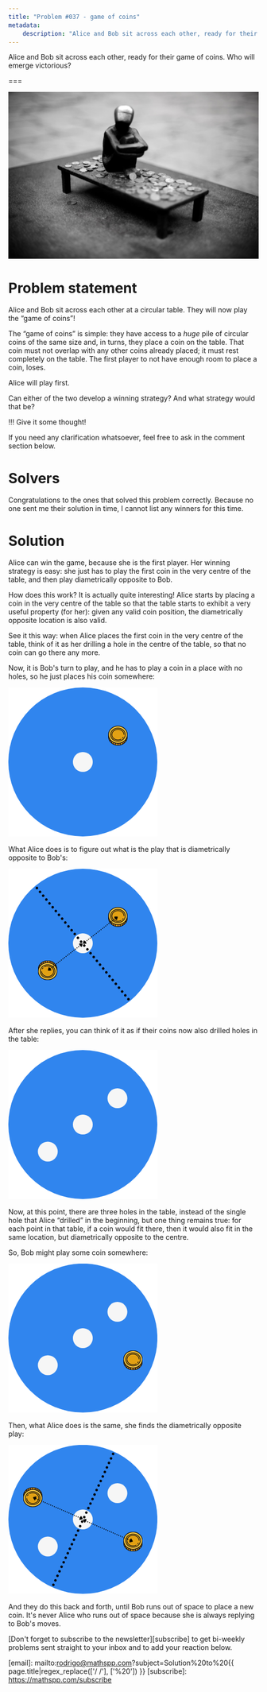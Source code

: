 ```yaml
---
title: "Problem #037 - game of coins"
metadata:
    description: "Alice and Bob sit across each other, ready for their game of coins. Who will emerge victorious?"
---
```


Alice and Bob sit across each other, ready for their game of coins.
Who will emerge victorious?

===

![](thumbnail.png "Photo by 𝓴𝓘𝓡𝓚 𝕝𝔸𝕀 on Unsplash.")

# Problem statement

Alice and Bob sit across each other at a circular table.
They will now play the “game of coins”!

The “game of coins” is simple:
they have access to a _huge_ pile of circular coins of the same size and,
in turns, they place a coin on the table.
That coin must not overlap with any other coins already placed; it must rest completely on the table.
The first player to not have enough room to place a coin, loses.

Alice will play first.

Can either of the two develop a winning strategy?
And what strategy would that be?

!!! Give it some thought!

If you need any clarification whatsoever, feel free to ask in the comment section below.


# Solvers

Congratulations to the ones that solved this problem correctly.
Because no one sent me their solution in time, I cannot list any winners for this time.


# Solution

Alice can win the game, because she is the first player.
Her winning strategy is easy:
she just has to play the first coin in the very centre of the table,
and then play diametrically opposite to Bob.

How does this work?
It is actually quite interesting!
Alice starts by placing a coin in the very centre of the table
so that the table starts to exhibit a very useful property (for her):
given any valid coin position, the diametrically opposite location
is also valid.

See it this way: when Alice places the first coin in the very centre of the table,
think of it as her drilling a hole in the centre of the table,
so that no coin can go there any more.

Now, it is Bob's turn to play, and he has to play a coin in a place with no holes,
so he just places his coin somewhere:

![](_bob_first_move.png)

What Alice does is to figure out what is the play that is diametrically
opposite to Bob's:

![](_alice_first_reply.png)

After she replies, you can think of it as if their coins now also drilled
holes in the table:

![](_restored.png)

Now, at this point, there are three holes in the table, instead of the single
hole that Alice “drilled” in the beginning, but one thing remains true:
for each point in that table, if a coin would fit there, then it would also
fit in the same location, but diametrically opposite to the centre.

So, Bob might play some coin somewhere:

![](_bob_snd_move.png)

Then, what Alice does is the same, she finds the diametrically opposite play:

![](_alice_snd_reply.png)

And they do this back and forth, until Bob runs out of space to place a new coin.
It's never Alice who runs out of space because she is always replying
to Bob's moves.


[Don't forget to subscribe to the newsletter][subscribe] to get bi-weekly
problems sent straight to your inbox and to add your reaction below.

[email]: mailto:rodrigo@mathspp.com?subject=Solution%20to%20{{ page.title|regex_replace(['/ /'], ['%20']) }}
[subscribe]: https://mathspp.com/subscribe
